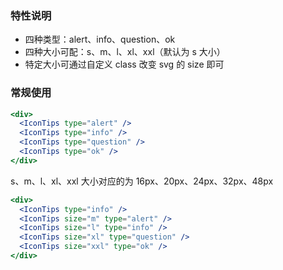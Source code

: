 ### 特性说明

- 四种类型：alert、info、question、ok
- 四种大小可配：s、m、l、xl、xxl（默认为 s 大小）
- 特定大小可通过自定义 class 改变 svg 的 size 即可

### 常规使用

```jsx
<div>
  <IconTips type="alert" />
  <IconTips type="info" />
  <IconTips type="question" />
  <IconTips type="ok" />
</div>
```

s、m、l、xl、xxl 大小对应的为 16px、20px、24px、32px、48px

```jsx
<div>
  <IconTips type="info" />
  <IconTips size="m" type="alert" />
  <IconTips size="l" type="info" />
  <IconTips size="xl" type="question" />
  <IconTips size="xxl" type="ok" />
</div>
```
